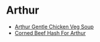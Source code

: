 # Arthur

- [Arthur Gentle Chicken Veg Soup](arthur-gentle-chicken-veg-soup.md)
- [Corned Beef Hash For Arthur](corned-beef-hash-for-arthur.md)
